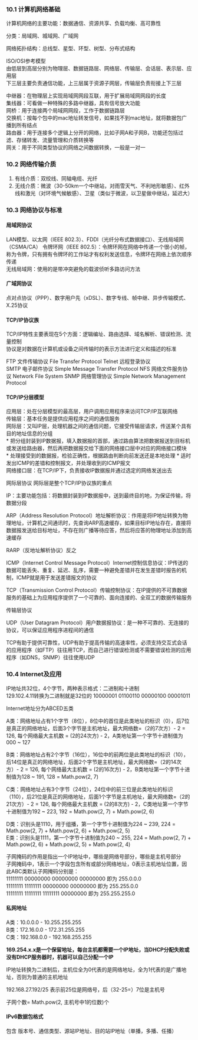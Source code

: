 ### 10.1 计算机网络基础
计算机网络的主要功能：数据通信、资源共享、负载均衡、高可靠性  

分类：局域网、城域网、广域网

网络拓扑结构：总线型、星型、环型、树型、分布式结构

ISO/OSI参考模型  
由低层到高层分别为物理层、数据链路层、网络层、传输层、会话层、表示层、应用层  
下三层主要负责通信功能，上三层属于资源子网层，传输层负责衔接上下三层  

中继器：在物理层上实现局域网网段互联，用于扩展局域网网段的长度  
集线器：可看做一种特殊的多路中继器，具有信号放大功能  
网桥：用于连接两个局域网网段，工作于数据链路层  
交换机：按每个包中的mac地址转发信号，如果找不到mac地址，就将数据包广播到所有结点  
路由器：用于连接多个逻辑上分开的网络，比如子网A和子网B，功能还包括过滤、存储转发、流量管理和介质转换等  
网关：用于不同类型协议的网络之间数据转换，一般是一对一  

### 10.2 网络传输介质
1. 有线介质：双绞线、同轴电缆、光纤
2. 无线介质：微波（30-50km一个中继站，对雨雪天气、不利地形敏感）、红外线和激光（对环境气候敏感）、卫星（类似于微波，以卫星做中继站，延迟大）  

### 10.3 网络协议与标准
#### 局域网协议
LAN模型、以太网（IEEE 802.3）、FDDI（光纤分布式数据接口）、无线局域网（CSMA/CA）
令牌环网（IEEE 802.5）：令牌环网在网络中传递一个很小的帧，称为令牌，只有拥有令牌环的工作站才有权利发送信息，令牌环在网络上依次顺序传递  
无线局域网：使用的是带冲突避免的载波侦听多路访问方法  

#### 广域网协议
点对点协议（PPP）、数字用户先（xDSL）、数字专线、帧中继、异步传输模式、X.25协议

#### TCP/IP协议族
TCP/IP特性主要表现在5个方面：逻辑编址、路由选择、域名解析、错误检测、流量控制  
协议是对数据在计算机或设备之间传输时的表示方法进行定义和描述的标准  

FTP 文件传输协议  File Transfer Protocol 
Telnet 远程登录协议  
SMTP 电子邮件协议  Simple Message Transfer Protocol
NFS 网络文件服务协议  Network File System
SNMP 网络管理协议  Simple Network Management Protocol

#### TCP/IP分层模型
应用层：处在分层模型的最高层，用户调用应用程序来访问TCP/IP互联网络  
传输层：基本任务是提供应用程序之间的通信服务  
网际层：又叫IP层，处理机器之间的通信问题，它接受传输层请求，传送某个具有目的地址信息的分组  
	* 把分组封装到IP数据报，填入数据报的首部，通过路由算法把数据报送到目标机或发送给路由器，然后再把数据报交给下面的网络接口层中对应的网络接口模块  
	* 处理接受到的数据报，检验正确性，根据路由判断向前发送还是本地处理
	* 适时发出ICMP的差错和控制报文，并处理收到的ICMP报文  
网络接口层：在TCP/IP下，负责接收IP数据报并通过选定的网络发送出去  

网际层协议
网际层是整个TCP/IP协议族的重点

IP：主要功能包括：将数据封装到IP数据报中，送到最终目的地，为保证传输，将数据分段  

ARP（Address Resolution Protocol）地址解析协议：作用是将IP地址转换为物理地址，计算机之间通讯时，先查询ARP高速缓存，如果目标IP地址存在，直接将数据报发送给目标地址，不存在则广播等待应答，然后将应答的物理地址添加到高速缓存  

RARP（反地址解析协议）反之  

ICMP（Internet Control Message Protocol）Internet控制信息协议：IP传送的数据可能丢失、重复、延迟、乱序，需要一种避免差错并在发生差错时报告的机制，ICMP就是用于发送差错报文的协议  

TCP（Transmission Control Protocol）传输控制协议：在IP提供的不可靠数据服务的基础上为应用程序提供了一个可靠的、面向连接的、全双工的数据传输服务  

传输层协议

UDP（User Datagram Protocol）用户数据报协议：是一种不可靠的、无连接的协议，可以保证应用程序进程间的通信  

TCP有助于提供可靠性，UDP有助于提高传输的高速率性，必须支持交互式会话的应用程序（如FTP）往往用TCP，而自己进行错误检测或不需要错误检测的应用程序（如DNS，SNMP）往往使用UDP  

### 10.4 Internet及应用
IP地址共32位，4个字节，两种表示格式：二进制和十进制  
129.102.4.11转换为二进制就是32位的 10000001 01100110 00000100 00001011  

Internet地址分为ABCED五类

A类：网络地址占有1个字节（8位），8位中的首位是此类地址的标识（0），后7位是真正的网络地址，后面3个字节是主机地址，最大网络数=（2的7次方）- 2 = 126, 每个网络最大主机数 = (2的24次方) - 2，A类地址第一个字节十进制值为000 ~ 127   

B类：网络地址占有2个字节（16位），16位中的前两位是此类地址的标识（10），后14位是真正的网络地址，后面2个字节是主机地址，最大网络数=（2的14次方）- 2 = 126, 每个网络最大主机数 = (2的16次方) - 2，B类地址第一个字节十进制值为128 ~ 191, 128 = Math.pow(2, 7)     

C类：网络地址占有3个字节（24位），24位中的前三位是此类地址的标识（110），后21位是真正的网络地址，后面1个字节是主机地址，最大网络数=（2的21次方）- 2 = 126, 每个网络最大主机数 = (2的8次方) - 2，C类地址第一个字节十进制值为192 ~ 223, 192 = Math.pow(2, 7) + Math.pow(2, 6)         

D类：识别头是1110，用于组播，第一个字节十进制值为224 ~ 239, 224 = Math.pow(2, 7) + Math.pow(2, 6) + Math.pow(2, 5)  
E类：识别头是1111，第一个字节十进制值为240 ~ 255, 224 = Math.pow(2, 7) + Math.pow(2, 6) + Math.pow(2, 5) + Math.pow(2, 4)  

子网掩码的作用是指出一个IP地址中，哪些是网络号部分，哪些是主机号部分  
子网掩码中，1表示一个字段包含所有或部分网络地址，0表示主机地址位置，因此ABC类默认子网掩码分别是：  
11111111 00000000 00000000 00000000 即为 255.0.0.0  
11111111 11111111 00000000 00000000 即为 255.255.0.0  
11111111 11111111 11111111 00000000 即为 255.255.255.0  

#### 私网地址
A类：10.0.0.0 - 10.255.255.255  
B类：172.16.0.0 - 172.31.255.255  
C类：192.168.0.0 - 192.168.255.255  

**169.254.x.x是一个保留地址，每台主机都需要一个IP地址，当DHCP分配失败或没有DHCP服务器时，机器可以自己分配一个IP**  

IP地址转换为二进制后，主机位全为0代表的是网络地址，全为1代表的是广播地址，否则为普通的主机地址  

192.168.27.192/25 表示前25位是网络号，后（32-25=）7位是主机号  

子网个数= Math.pow(2, 主机号中1的位数)个  

#### IPv6数据包格式
包含 版本号、通信类型、源站IP地址、目的站IP地址（单播，多播、任播）